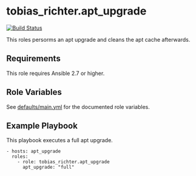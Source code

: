 # tobias_richter.apt_upgrade

[![Build Status](https://travis-ci.org/tobias-richter/ansible-apt-upgrade.svg?branch=master)](https://travis-ci.org/tobias-richter/ansible-apt-upgrade)

This roles persorms an apt upgrade and cleans the apt cache afterwards.

## Requirements

This role requires Ansible 2.7 or higher.

## Role Variables

See [defaults/main.yml](defaults/main.yml) for the documented role variables.

## Example Playbook

This playbook executes a full apt upgrade.

    - hosts: apt_upgrade
	  roles:
	    - role: tobias_richter.apt_upgrade
	      apt_upgrade: "full"